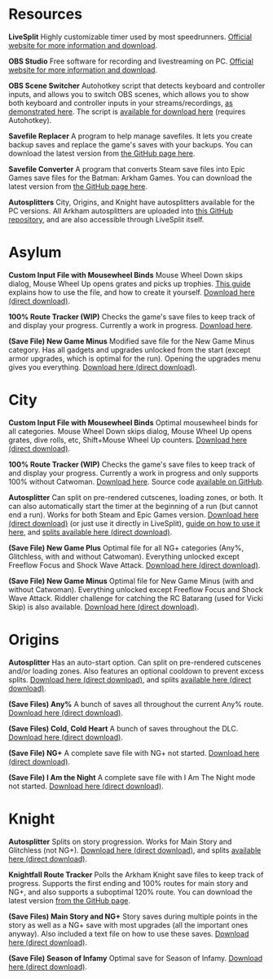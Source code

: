 # Resources
__**LiveSplit**__
Highly customizable timer used by most speedrunners. [Official website for more information and download](https://livesplit.org/).

__**OBS Studio**__
Free software for recording and livestreaming on PC. [Official website for more information and download](https://obsproject.com/).

__**OBS Scene Switcher**__
Autohotkey script that detects keyboard and controller inputs, and allows you to switch OBS scenes, which allows you to show both keyboard and controller inputs in your streams/recordings, [as demonstrated here](https://youtu.be/dqx2137xPhw). The script is [available for download here](https://github.com/Green-Bat/OBS-Scene-Switcher) (requires Autohotkey).

__**Savefile Replacer**__
A program to help manage savefiles. It lets you create backup saves and replace the game's saves with your backups. You can download the latest version from [the GitHub page here](https://github.com/Green-Bat/Savefile-Replacer/releases).

__**Savefile Converter**__
A program that converts Steam save files into Epic Games save files for the Batman: Arkham Games. You can download the latest version from [the GitHub page here](https://github.com/Green-Bat/Savefile-Converter/releases).

__**Autosplitters**__
City, Origins, and Knight have autosplitters available for the PC versions. All Arkham autosplitters are uploaded into [this GitHub repository](https://github.com/ShikenNuggets/Autosplitters), and are also accessible through LiveSplit itself.

# Asylum
__**Custom Input File with Mousewheel Binds**__
Mouse Wheel Down skips dialog, Mouse Wheel Up opens grates and picks up trophies. [This guide](/asylum/guides/ng47r) explains how to use the file, and how to create it yourself. [Download here (direct download)](https://www.speedrun.com/tools/CustomInputFile_12c92.zip).

__**100% Route Tracker (WIP)**__
Checks the game's save files to keep track of and display your progress. Currently a work in progress. [Download here](https://www.dropbox.com/sh/z92iskugeb4nx4u/AAAjzpgSb6DcY3Gglr2-prm7a?dl=0).

__**(Save File) New Game Minus**__
Modified save file for the New Game Minus category. Has all gadgets and upgrades unlocked from the start (except armor upgrades, which is optimal for the run). Opening the upgrades menu gives you everything. [Download here (direct download)](https://www.speedrun.com/saves/NewGameMinus_5m1f5.zip).

# City
__**Custom Input File with Mousewheel Binds**__
Optimal mousewheel binds for all categories. Mouse Wheel Down skips dialog, Mouse Wheel Up opens grates, dive rolls, etc, Shift+Mouse Wheel Up counters. [Download here (direct download)](https://www.speedrun.com/tools/Custom_Input_File_no5jc.zip).

__**100% Route Tracker (WIP)**__
Checks the game's save files to keep track of and display your progress. Currently a work in progress and only supports 100% without Catwoman. [Download here](https://www.dropbox.com/sh/nkia6wb16vx5lax/AAAzVyPPke3pZX6lw1onaCfGa). Source code [available on GitHub](https://github.com/oneeyeddeacon/ArkhamCityDisplay).

__**Autosplitter**__
Can split on pre-rendered cutscenes, loading zones, or both. It can also automatically start the timer at the beginning of a run (but cannot end a run). Works for both Steam and Epic Games version. [Download here (direct download)](https://www.speedrun.com/tools/ACSplitter_saxr6.zip) (or just use it directly in LiveSplit), [guide on how to use it here](/city/guides/l3fyb), and [splits available here (direct download)](https://www.speedrun.com/splits/CitySplits_kn02g.zip).

__**(Save File) New Game Plus**__
Optimal file for all NG+ categories (Any%, Glitchless, with and without Catwoman). Everything unlocked except Freeflow Focus and Shock Wave Attack. [Download here (direct download)](https://www.speedrun.com/saves/NewGamePlus_hk1n0.sgd).

__**(Save File) New Game Minus**__
Optimal file for New Game Minus (with and without Catwoman). Everything unlocked except Freeflow Focus and Shock Wave Attack. Riddler challenge for catching the RC Batarang (used for Vicki Skip) is also available. [Download here (direct download)](https://www.speedrun.com/saves/NewGameMinus_na2ql.sgd).

# Origins
__**Autosplitter**__
Has an auto-start option. Can split on pre-rendered cutscenes and/or loading zones. Also features an optional cooldown to prevent excess splits.  [Download here (direct download)](https://www.speedrun.com/tools/ArkhamOrigins_ivt4w.zip), and splits [available here (direct download)](https://www.speedrun.com/splits/AO_Splits_3_486gn.zip).

__**(Save Files) Any%**__
A bunch of saves all throughout the current Any% route. [Download here (direct download)](https://www.speedrun.com/saves/AO_1o4za.rar).

__**(Save Files) Cold, Cold Heart**__
A bunch of saves throughout the DLC. [Download here (direct download)](https://www.speedrun.com/saves/CCH_Saves_hbrac.rar).

__**(Save File) NG+**__
A complete save file with NG+ not started. [Download here (direct download)](https://www.speedrun.com/saves/NG_3imci.sgd).

__**(Save File) I Am the Night**__
A complete save file with I Am The Night mode not started. [Download here (direct download)](https://www.speedrun.com/saves/I_Am_The_Night_pwrjb.sgd).

# Knight
__**Autosplitter**__
Splits on story progression. Works for Main Story and Glitchless (not NG+). [Download here (direct download)](https://www.speedrun.com/tools/ArkhamKnight_ra1js.zip), and splits [available here (direct download)](https://www.speedrun.com/splits/KnightAuto_xfzlb.zip).

__**Knightfall Route Tracker**__
Polls the Arkham Knight save files to keep track of progress. Supports the first ending and 100% routes for main story and NG+, and also supports a suboptimal 120% route. You can download the latest version [from the GitHub page](https://github.com/oneeyeddeacon/ArkhamKnightDisplay/releases).

__**(Save Files) Main Story and NG+**__
Story saves during multiple points in the story as well as a NG+ save with most upgrades (all the important ones anyway). Also included a text file on how to use these saves. [Download here (direct download)](https://www.speedrun.com/saves/MainStorySaves_m52sf.zip).

__**(Save File) Season of Infamy**__
Optimal save for Season of Infamy. [Download here (direct download)](https://www.speedrun.com/saves/Season_of_Infamy_skir0.sgd).